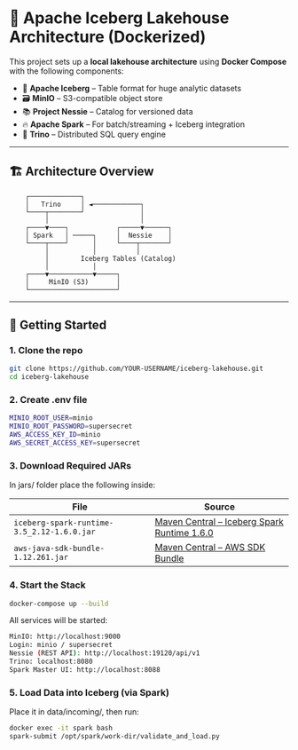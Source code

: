# 🧊 Apache Iceberg Lakehouse Architecture (Dockerized)

This project sets up a **local lakehouse architecture** using **Docker Compose** with the following components:

- 🧊 **Apache Iceberg** – Table format for huge analytic datasets
- 🗃 **MinIO** – S3-compatible object store
- 📚 **Project Nessie** – Catalog for versioned data
- 🔥 **Apache Spark** – For batch/streaming + Iceberg integration
- 🚀 **Trino** – Distributed SQL query engine

---

## 🏗️ Architecture Overview

        ┌─────────────┐
        │   Trino     │ ◄────────────┐
        └────┬────────┘              │
             │                       │
        ┌────▼────┐            ┌─────▼──────┐
        │ Spark   │ ─────┐     │  Nessie    │
        └────┬────┘      │     └────┬───────┘
             │           │          │
             │        Iceberg Tables (Catalog)
             │           │
        ┌────▼───────────▼─────┐
        │     MinIO (S3)       │
        └──────────────────────┘

---

## 🚀 Getting Started

### 1. Clone the repo

```bash
git clone https://github.com/YOUR-USERNAME/iceberg-lakehouse.git
cd iceberg-lakehouse
```

### 2. Create .env file

```bash
MINIO_ROOT_USER=minio
MINIO_ROOT_PASSWORD=supersecret
AWS_ACCESS_KEY_ID=minio
AWS_SECRET_ACCESS_KEY=supersecret
```

### 3. Download Required JARs


In jars/ folder place the following inside:

| File                                       | Source                                                                                                                                 |
| ------------------------------------------ | -------------------------------------------------------------------------------------------------------------------------------------- |
| `iceberg-spark-runtime-3.5_2.12-1.6.0.jar` | [Maven Central – Iceberg Spark Runtime 1.6.0](https://repo1.maven.org/maven2/org/apache/iceberg/iceberg-spark-runtime-3.5_2.12/1.6.0/) |
| `aws-java-sdk-bundle-1.12.261.jar`         | [Maven Central – AWS SDK Bundle](https://repo1.maven.org/maven2/software/amazon/awssdk/bundle/1.12.261/)                               |


### 4. Start the Stack

```bash
docker-compose up --build
```

All services will be started:

```bash
MinIO: http://localhost:9000
Login: minio / supersecret
Nessie (REST API): http://localhost:19120/api/v1
Trino: localhost:8080
Spark Master UI: http://localhost:8088
```

### 5. Load Data into Iceberg (via Spark)
Place it in data/incoming/, then run:

```bash
docker exec -it spark bash
spark-submit /opt/spark/work-dir/validate_and_load.py
```

